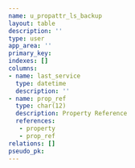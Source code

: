 ```yaml
---
name: u_propattr_ls_backup
layout: table
description: ''
type: user
app_area: ''
primary_key: 
indexes: []
columns:
- name: last_service
  type: datetime
  description: ''
- name: prop_ref
  type: char(12)
  description: Property Reference
  references:
   - property
   - prop_ref
relations: []
pseudo_pk: 
---
```


